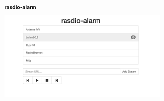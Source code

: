 ### rasdio-alarm

![rasdio-alarm screenshot](https://raw.githubusercontent.com/joh-mue/rasdio-alarm/master/rasdio-screen1.png)